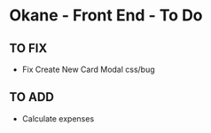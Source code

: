 # Okane - Front End - To Do


## TO FIX
- Fix Create New Card Modal css/bug


## TO ADD
- Calculate expenses